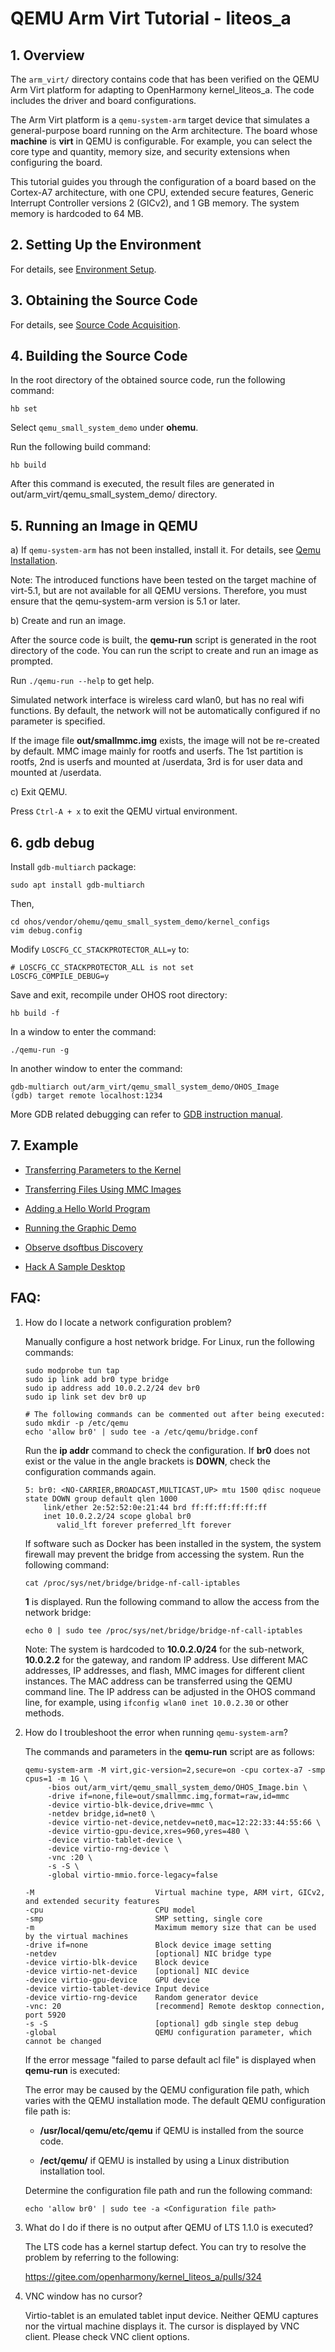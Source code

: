 # QEMU Arm Virt Tutorial - liteos_a

## 1. Overview

The `arm_virt/` directory contains code that has been verified on the QEMU Arm Virt platform for adapting to OpenHarmony kernel\_liteos\_a. The code includes the driver and board configurations.

The Arm Virt platform is a `qemu-system-arm` target device that simulates a general-purpose board running on the Arm architecture.
The board whose **machine** is **virt** in QEMU is configurable. For example, you can select the core type and quantity, memory size, and security extensions when configuring the board.

This tutorial guides you through the configuration of a board based on the Cortex-A7 architecture, with one CPU, extended secure features, Generic Interrupt Controller versions 2 (GICv2), and 1 GB memory.
The system memory is hardcoded to 64 MB.

## 2. Setting Up the Environment

For details, see [Environment Setup](https://gitee.com/openharmony/docs/blob/HEAD/en/device-dev/quick-start/quickstart-lite-env-setup.md).

## 3. Obtaining the Source Code

For details, see [Source Code Acquisition](https://gitee.com/openharmony/docs/blob/HEAD/en/device-dev/get-code/sourcecode-acquire.md).

## 4. Building the Source Code

In the root directory of the obtained source code, run the following command:

```
hb set
```

Select `qemu_small_system_demo` under **ohemu**.

Run the following build command:

```
hb build
```

After this command is executed, the result files are generated in out/arm_virt/qemu_small_system_demo/ directory.

## 5. Running an Image in QEMU

a) If `qemu-system-arm` has not been installed, install it. For details, see [Qemu Installation](https://gitee.com/openharmony/device_qemu/blob/HEAD/README.md).

Note: The introduced functions have been tested on the target machine of virt-5.1, but are not available for all QEMU versions. Therefore, you must ensure that the qemu-system-arm version is 5.1 or later.

b) Create and run an image.

After the source code is built, the **qemu-run** script is generated in the root directory of the code. You can run the script to create and run an image as prompted.

Run `./qemu-run --help` to get help.

Simulated network interface is wireless card wlan0, but has no real wifi functions. By default, the network will not be automatically configured if no parameter is specified.

If the image file **out/smallmmc.img** exists, the image will not be re-created by default. MMC image mainly for rootfs and userfs. The 1st partition is rootfs, 2nd is userfs and mounted at /userdata, 3rd is for user data and mounted at /userdata.

c) Exit QEMU.

Press `Ctrl-A + x` to exit the QEMU virtual environment.

## 6. gdb debug

Install `gdb-multiarch` package:
```
sudo apt install gdb-multiarch
```
Then,
```
cd ohos/vendor/ohemu/qemu_small_system_demo/kernel_configs
vim debug.config
```

Modify `LOSCFG_CC_STACKPROTECTOR_ALL=y` to:

```
# LOSCFG_CC_STACKPROTECTOR_ALL is not set
LOSCFG_COMPILE_DEBUG=y
```

Save and exit, recompile under OHOS root directory:

```
hb build -f
```

In a window to enter the command:

```
./qemu-run -g
```

In another window to enter the command:

```
gdb-multiarch out/arm_virt/qemu_small_system_demo/OHOS_Image
(gdb) target remote localhost:1234
```

More GDB related debugging can refer to [GDB instruction manual](https://sourceware.org/gdb/current/onlinedocs/gdb).

## 7. Example

- [Transferring Parameters to the Kernel](example.md#sectiondebug)

- [Transferring Files Using MMC Images](example.md#sectionfatfs)

- [Adding a Hello World Program](example.md#addhelloworld)

- [Running the Graphic Demo](example.md#simple_ui_demo)

- [Observe dsoftbus Discovery](example.md#dsoftbus_discover)

- [Hack A Sample Desktop](example.md#desktop)

## FAQ:
1. How do I locate a network configuration problem?

   Manually configure a host network bridge. For Linux, run the following commands:

   ```
   sudo modprobe tun tap
   sudo ip link add br0 type bridge
   sudo ip address add 10.0.2.2/24 dev br0
   sudo ip link set dev br0 up

   # The following commands can be commented out after being executed:
   sudo mkdir -p /etc/qemu
   echo 'allow br0' | sudo tee -a /etc/qemu/bridge.conf
   ```

   Run the **ip addr** command to check the configuration. If **br0** does not exist or the value in the angle brackets is **DOWN**, check the configuration commands again.

   ```
   5: br0: <NO-CARRIER,BROADCAST,MULTICAST,UP> mtu 1500 qdisc noqueue state DOWN group default qlen 1000
       link/ether 2e:52:52:0e:21:44 brd ff:ff:ff:ff:ff:ff
       inet 10.0.2.2/24 scope global br0
          valid_lft forever preferred_lft forever
   ```

   If software such as Docker has been installed in the system, the system firewall may prevent the bridge from accessing the system. Run the following command:

   `cat /proc/sys/net/bridge/bridge-nf-call-iptables`

   **1** is displayed. Run the following command to allow the access from the network bridge:

   ```
   echo 0 | sudo tee /proc/sys/net/bridge/bridge-nf-call-iptables
   ```

   Note: The system is hardcoded to **10.0.2.0/24** for the sub-network, **10.0.2.2** for the gateway, and random IP address. Use different MAC addresses, IP addresses, and flash, MMC images for different client instances. The MAC address can be transferred using the QEMU command line. The IP address can be adjusted in the OHOS command line, for example, using `ifconfig wlan0 inet 10.0.2.30` or other methods.

2. How do I troubleshoot the error when running `qemu-system-arm`?

   The commands and parameters in the **qemu-run** script are as follows:

   ```
   qemu-system-arm -M virt,gic-version=2,secure=on -cpu cortex-a7 -smp cpus=1 -m 1G \
        -bios out/arm_virt/qemu_small_system_demo/OHOS_Image.bin \
        -drive if=none,file=out/smallmmc.img,format=raw,id=mmc
        -device virtio-blk-device,drive=mmc \
        -netdev bridge,id=net0 \
        -device virtio-net-device,netdev=net0,mac=12:22:33:44:55:66 \
        -device virtio-gpu-device,xres=960,yres=480 \
        -device virtio-tablet-device \
        -device virtio-rng-device \
        -vnc :20 \
        -s -S \
        -global virtio-mmio.force-legacy=false
   ```

   ```
   -M                           Virtual machine type, ARM virt, GICv2, and extended security features
   -cpu                         CPU model
   -smp                         SMP setting, single core
   -m                           Maximum memory size that can be used by the virtual machines
   -drive if=none               Block device image setting
   -netdev                      [optional] NIC bridge type
   -device virtio-blk-device    Block device
   -device virtio-net-device    [optional] NIC device
   -device virtio-gpu-device    GPU device
   -device virtio-tablet-device Input device
   -device virtio-rng-device    Random generator device
   -vnc: 20                     [recommend] Remote desktop connection, port 5920
   -s -S                        [optional] gdb single step debug
   -global                      QEMU configuration parameter, which cannot be changed
   ```

   If the error message "failed to parse default acl file" is displayed when **qemu-run** is executed:

   The error may be caused by the QEMU configuration file path, which varies with the QEMU installation mode. The default QEMU configuration file path is:

   - **/usr/local/qemu/etc/qemu** if QEMU is installed from the source code.

   - **/ect/qemu/** if QEMU is installed by using a Linux distribution installation tool.

   Determine the configuration file path and run the following command:

   ```
   echo 'allow br0' | sudo tee -a <Configuration file path>
   ```


3. What do I do if there is no output after QEMU of LTS 1.1.0 is executed?

   The LTS code has a kernel startup defect. You can try to resolve the problem by referring to the following:

   https://gitee.com/openharmony/kernel_liteos_a/pulls/324


4. VNC window has no cursor?

   Virtio-tablet is an emulated tablet input device. Neither QEMU captures nor the virtual machine displays it. The cursor is displayed by VNC client. Please check VNC client options.
